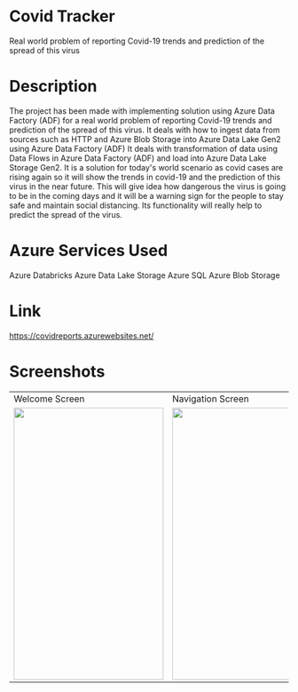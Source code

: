 # Covid Tracker
Real world problem of reporting Covid-19 trends and prediction of the spread of this virus

# Description
The project has been made with implementing solution using Azure Data Factory (ADF) for a real world problem of reporting Covid-19 trends and prediction of the spread of this virus. 
It deals with how to ingest data from sources such as HTTP and Azure Blob Storage into Azure Data Lake Gen2 using Azure Data Factory (ADF)
It deals with transformation of data using Data Flows in Azure Data Factory (ADF) and load into Azure Data Lake Storage Gen2.
It is a solution for today's world scenario as covid cases are rising again so it will show the trends in covid-19 and the prediction of this virus in the near future. This will give idea how dangerous the virus is going to be in the coming days and it will be a warning sign for the people to stay safe and maintain social distancing. Its functionality will really help to predict the spread of the virus.

# Azure Services Used
Azure Databricks
Azure Data Lake Storage
Azure SQL
Azure Blob Storage

# Link
https://covidreports.azurewebsites.net/

# Screenshots
<table>
  <tr>
    <td>Welcome Screen</td>
     <td>Navigation Screen</td>
     <td>Profile screen</td>
  </tr>
  <tr>
    <td><img src="https://user-images.githubusercontent.com/54182948/125354075-fde69c00-e380-11eb-836a-82eaceee3002.jpeg" height="490" width="270"></td>
    <td><img src="https://user-images.githubusercontent.com/54182948/125354117-0b038b00-e381-11eb-9e13-5cd05e4619f5.jpeg" height="490" width="270"></td>
    <td><img src="https://user-images.githubusercontent.com/54182948/125354124-0dfe7b80-e381-11eb-87e5-4bacb6fed4e3.jpeg" height="490" width="270"></td>
  </tr>
 </table>
